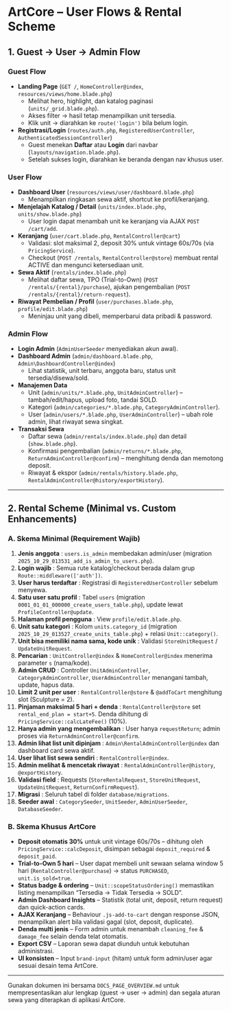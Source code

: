 # ArtCore – User Flows & Rental Scheme

## 1. Guest → User → Admin Flow

### Guest Flow
- **Landing Page** (`GET /`, `HomeController@index`, `resources/views/home.blade.php`)  
  - Melihat hero, highlight, dan katalog paginasi (`units/_grid.blade.php`).  
  - Akses filter → hasil tetap menampilkan unit tersedia.  
  - Klik unit → diarahkan ke `route('login')` bila belum login.  
- **Registrasi/Login** (`routes/auth.php`, `RegisteredUserController`, `AuthenticatedSessionController`)  
  - Guest menekan **Daftar** atau **Login** dari navbar (`layouts/navigation.blade.php`).  
  - Setelah sukses login, diarahkan ke beranda dengan nav khusus user.

### User Flow
- **Dashboard User** (`resources/views/user/dashboard.blade.php`)  
  - Menampilkan ringkasan sewa aktif, shortcut ke profil/keranjang.  
- **Menjelajah Katalog / Detail** (`units/index.blade.php`, `units/show.blade.php`)  
  - User login dapat menambah unit ke keranjang via AJAX `POST /cart/add`.  
- **Keranjang** (`user/cart.blade.php`, `RentalController@cart`)  
  - Validasi: slot maksimal 2, deposit 30% untuk vintage 60s/70s (via `PricingService`).  
  - Checkout (`POST /rentals`, `RentalController@store`) membuat rental ACTIVE dan mengunci ketersediaan unit.  
- **Sewa Aktif** (`rentals/index.blade.php`)  
  - Melihat daftar sewa, TPO (Trial-to-Own) (`POST /rentals/{rental}/purchase`), ajukan pengembalian (`POST /rentals/{rental}/return-request`).  
- **Riwayat Pembelian / Profil** (`user/purchases.blade.php`, `profile/edit.blade.php`)  
  - Meninjau unit yang dibeli, memperbarui data pribadi & password.

### Admin Flow
- **Login Admin** (`AdminUserSeeder` menyediakan akun awal).  
- **Dashboard Admin** (`admin/dashboard.blade.php`, `Admin\DashboardController@index`)  
  - Lihat statistik, unit terbaru, anggota baru, status unit tersedia/disewa/sold.  
- **Manajemen Data**  
  - Unit (`admin/units/*.blade.php`, `UnitAdminController`) – tambah/edit/hapus, upload foto, tandai SOLD.  
  - Kategori (`admin/categories/*.blade.php`, `CategoryAdminController`).  
  - User (`admin/users/*.blade.php`, `UserAdminController`) – ubah role admin, lihat riwayat sewa singkat.  
- **Transaksi Sewa**  
  - Daftar sewa (`admin/rentals/index.blade.php`) dan detail (`show.blade.php`).  
  - Konfirmasi pengembalian (`admin/returns/*.blade.php`, `ReturnAdminController@confirm`) – menghitung denda dan memotong deposit.  
  - Riwayat & ekspor (`admin/rentals/history.blade.php`, `RentalAdminController@history/exportHistory`).

---

## 2. Rental Scheme (Minimal vs. Custom Enhancements)

### A. Skema Minimal (Requirement Wajib)
1. **Jenis anggota** : `users.is_admin` membedakan admin/user (migration `2025_10_29_013531_add_is_admin_to_users.php`).  
2. **Login wajib** : Semua rute katalog/checkout berada dalam grup `Route::middleware(['auth'])`.  
3. **User harus terdaftar** : Registrasi di `RegisteredUserController` sebelum menyewa.  
4. **Satu user satu profil** : Tabel `users` (migration `0001_01_01_000000_create_users_table.php`), update lewat `ProfileController@update`.  
5. **Halaman profil pengguna** : View `profile/edit.blade.php`.  
6. **Unit satu kategori** : Kolom `units.category_id` (migration `2025_10_29_013527_create_units_table.php`) + relasi `Unit::category()`.  
7. **Unit bisa memiliki nama sama, kode unik** : Validasi `StoreUnitRequest` / `UpdateUnitRequest`.  
8. **Pencarian** : `UnitController@index` & `HomeController@index` menerima parameter `s` (nama/kode).  
9. **Admin CRUD** : Controller `UnitAdminController`, `CategoryAdminController`, `UserAdminController` menangani tambah, update, hapus data.  
10. **Limit 2 unit per user** : `RentalController@store` & `@addToCart` menghitung slot (Sculpture = 2).  
11. **Pinjaman maksimal 5 hari + denda** : `RentalController@store` set `rental_end_plan = start+5`. Denda dihitung di `PricingService::calcLateFee()` (10%).  
12. **Hanya admin yang mengembalikan** : User hanya `requestReturn`; admin proses via `ReturnAdminController@confirm`.  
13. **Admin lihat list unit dipinjam** : `Admin\RentalAdminController@index` dan dashboard card sewa aktif.  
14. **User lihat list sewa sendiri** : `RentalController@index`.  
15. **Admin melihat & mencetak riwayat** : `RentalAdminController@history`, `@exportHistory`.  
16. **Validasi field** : Requests (`StoreRentalRequest`, `StoreUnitRequest`, `UpdateUnitRequest`, `ReturnConfirmRequest`).  
17. **Migrasi** : Seluruh tabel di folder `database/migrations`.  
18. **Seeder awal** : `CategorySeeder`, `UnitSeeder`, `AdminUserSeeder`, `DatabaseSeeder`.

### B. Skema Khusus ArtCore
- **Deposit otomatis 30%** untuk unit vintage 60s/70s – dihitung oleh `PricingService::calcDeposit`, disimpan sebagai `deposit_required` & `deposit_paid`.  
- **Trial-to-Own 5 hari** – User dapat membeli unit sewaan selama window 5 hari (`RentalController@purchase`) → status `PURCHASED`, `unit.is_sold=true`.  
- **Status badge & ordering** – `Unit::scopeStatusOrdering()` memastikan listing menampilkan “Tersedia → Tidak Tersedia → SOLD”.  
- **Admin Dashboard Insights** – Statistik (total unit, deposit, return request) dan quick-action cards.  
- **AJAX Keranjang** – Behaviour `.js-add-to-cart` dengan response JSON, menampilkan alert bila validasi gagal (slot, deposit, duplicate).  
- **Denda multi jenis** – Form admin untuk menambah `cleaning_fee` & `damage_fee` selain denda telat otomatis.  
- **Export CSV** – Laporan sewa dapat diunduh untuk kebutuhan administrasi.  
- **UI konsisten** – Input `brand-input` (hitam) untuk form admin/user agar sesuai desain tema ArtCore.

---

Gunakan dokumen ini bersama `DOCS_PAGE_OVERVIEW.md` untuk mempresentasikan alur lengkap (guest → user → admin) dan segala aturan sewa yang diterapkan di aplikasi ArtCore.


